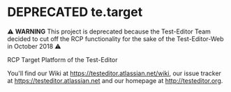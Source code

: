 DEPRECATED te.target
=========

:warning: **WARNING** This project is deprecated because the Test-Editor Team decided to cut off the RCP functionality  for the sake of the Test-Editor-Web in October 2018 :warning:

RCP Target Platform of the Test-Editor

You'll find our Wiki at https://testeditor.atlassian.net/wiki, our issue tracker at https://testeditor.atlassian.net and our homepage at http://testeditor.org.
